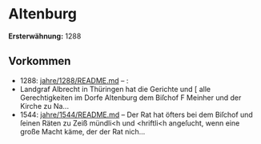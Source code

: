 # Altenburg

**Ersterwähnung:** 1288

## Vorkommen
- 1288: [jahre/1288/README.md](../jahre/1288/README.md) – :
- Landgraf Albrecht in Thüringen hat die Gerichte und
[ alle Gerechtigkeiten im Dorfe Altenburg dem Biſchof
F Meinher und der Kirche zu Na...
- 1544: [jahre/1544/README.md](../jahre/1544/README.md) – Der Rat hat öfters bei dem Biſchof und ſeinen Räten
zu Zeiß mündli<h und \<hriftli<h angeſucht, wenn eine
große Macht käme, der der Rat nich...
